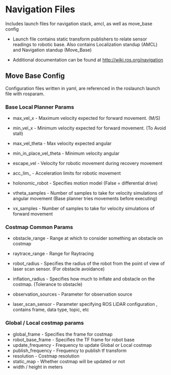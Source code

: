 # Navigation Files

Includes launch files for navigation stack, amcl, as well as move_base config

- Launch file contains static transform publishers to relate sensor readings to robotic base. Also contains Localization standup (AMCL) and Navigation standup (Move_Base)

- Additional documentation can be found at http://wiki.ros.org/navigation

## Move Base Config
Configuration files written in yaml, are referenced in the roslaunch launch file with rosparam.

### Base Local Planner Params
- max_vel_x - Maximum velocity expected for forward movement. (M/S)
- min_vel_x - Minimum velocity expected for forward movement. (To Avoid stall)
- max_vel_theta - Max velocity expected angular
- min_in_place_vel_theta - Minimum velocity angular

- escape_vel - Velocity for robotic movement during recovery movement
- acc_lim_ - Acceleration limits for robotic movement

- holonomic_robot - Specifies motion model (False = differential drive)
- vtheta_samples - Number of samples to take for velocity simulations of angular movement (Base planner tries movements before executing)
- vx_samples - Number of samples to take for velocity simulations of forward movement

### Costmap Common Params

- obstacle_range - Range at which to consider something an obstacle on costmap
- raytrace_range - Range for Raytracing
- robot_radius - Specifies the radius of the robot from the point of view of laser scan sensor. (For obstacle avoidance)
- inflation_radius - Specifies how much to inflate and obstacle on the costmap. (Tolerance to obstacle)
- observation_sources - Parameter for observation source

- laser_scan_sensor - Parameter specifying ROS LiDAR configuration , contains frame, data type, topic, etc


### Global / Local costmap params

- global_frame - Specifies the frame for costmap
- robot_base_frame - Specifies the TF frame for robot base
- update_frequency - Frequency to update Global or Local costmap
- publish_frequency - Frequency to publish tf transform
- resolution - Costmap resolution
- static_map - Whether costmap will be updated or not
- width / height in meters

